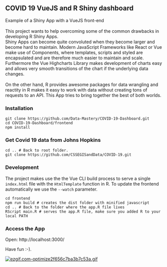 ## COVID 19 VueJS and R Shiny dashboard

Example of a Shiny App with a VueJS front-end<br><br>
This project wants to help overcoming some of the common drawbacks in developing R Shiny Apps.<br>
Shiny Apps can become quite convoluted when they become larger and become hard to maintain. Modern JavaScript Frameworks like React or Vue make use of Components, where templates, scripts and styled are encapsulated and are therefore much easier to maintain and scale. Furthermore the Vue Highcharts Library makes development of charts easy and allows very smooth transitions of the chart if the underlying data changes.<br><br>
On the other hand, R provides awesome packages for data wrangling and reactity in R makes it easy to work with data without creating tons of requests to an API. This App tries to bring together the best of both worlds.

### Installation

```
git clone https://github.com/Data-Mastery/COVID-19-Dashboard.git
cd COVID-19-Dashboard/frontend
npm install
```

### Get Covid 19 data from Johns Hopkins
```
cd .. # Back to root folder.
git clone https://github.com/CSSEGISandData/COVID-19.git
```

### Development
The project makes use the the Vue CLI build process to serve a single `index.html` file with the `HtmlTemplate` function in R. To update the frontend automatically we use the `--watch` parameter.

```
cd frontend
npm run build # creates the dist folder with minified javascript
cd .. # Back to the folder where the app.R file lives
RScript main.R # serves the app.R file, make sure you added R to your local PATH
```

### Access the App

Open: http://localhost:3000/

Have fun :-).

[![ezgif.com-optimize2f656c7ba3b7c53a.gif](https://s7.gifyu.com/images/ezgif.com-optimize2f656c7ba3b7c53a.gif)](https://gifyu.com/image/cpd8)